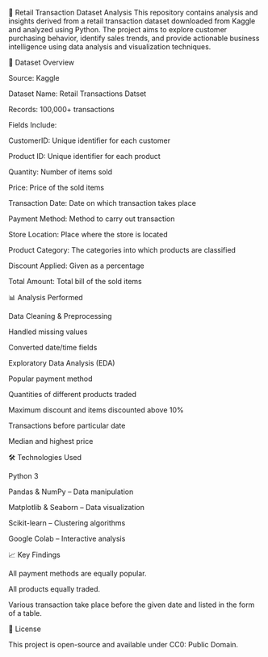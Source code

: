 🛒 Retail Transaction Dataset Analysis
This repository contains analysis and insights derived from a retail transaction dataset downloaded from Kaggle and analyzed using Python. The project aims to explore customer purchasing behavior, identify sales trends, and provide actionable business intelligence using data analysis and visualization techniques.

📁 Dataset Overview

Source: Kaggle

Dataset Name: Retail Transactions Datset

Records: 100,000+ transactions

Fields Include:

CustomerID: Unique identifier for each customer

Product ID: Unique identifier for each product

Quantity: Number of items sold

Price: Price of the sold items

Transaction Date: Date on which transaction takes place

Payment Method: Method to carry out transaction

Store Location: Place where the store is located

Product Category: The categories into which products are classified

Discount Applied: Given as a percentage

Total Amount: Total bill of the sold items


📊 Analysis Performed

Data Cleaning & Preprocessing

Handled missing values

Converted date/time fields

Exploratory Data Analysis (EDA)

Popular payment method

Quantities of different products traded

Maximum discount and items discounted above 10%

Transactions before particular date

Median and highest price

🛠️ Technologies Used

Python 3

Pandas & NumPy – Data manipulation

Matplotlib & Seaborn – Data visualization

Scikit-learn – Clustering algorithms

Google Colab – Interactive analysis

📈 Key Findings

All payment methods are equally popular.

All products equally traded.

Various transaction take place before the given date and listed in the form of a table.

📝 License

This project is open-source and available under CC0: Public Domain.
